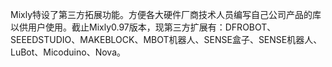 Mixly特设了第三方拓展功能。方便各大硬件厂商技术人员编写自己公司产品的库以供用户使用。截止Mixly0.97版本，现第三方扩展有：DFROBOT、SEEEDSTUDIO、MAKEBLOCK、MBOT机器人、SENSE盒子、SENSE机器人、LuBot、Micoduino、Nova。